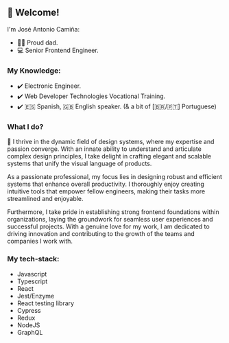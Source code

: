 ## 👋 Welcome!
 
I'm José Antonio Camiña:
 - 👶🏼 Proud dad.
 - 💻 Senior Frontend Engineer.

### My Knowledge:

- ✔️ Electronic Engineer.
- ✔️ Web Developer Technologies Vocational Training.
- ✔️ 🇪🇸 Spanish, 🇬🇧 English speaker. (& a bit of [🇧🇷/🇵🇹] Portuguese)

### What I do?

💖 I thrive in the dynamic field of design systems, where my expertise and passion converge. With an innate ability to understand and articulate complex design principles, I take delight in crafting elegant and scalable systems that unify the visual language of products.

As a passionate professional, my focus lies in designing robust and efficient systems that enhance overall productivity. I thoroughly enjoy creating intuitive tools that empower fellow engineers, making their tasks more streamlined and enjoyable.

Furthermore, I take pride in establishing strong frontend foundations within organizations, laying the groundwork for seamless user experiences and successful projects. With a genuine love for my work, I am dedicated to driving innovation and contributing to the growth of the teams and companies I work with.

### My tech-stack:

  - Javascript
  - Typescript
  - React
  - Jest/Enzyme
  - React testing library
  - Cypress
  - Redux
  - NodeJS
  - GraphQL
